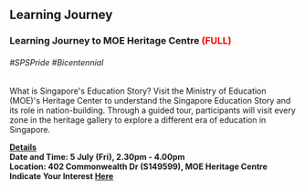 <!-- ---
title: 'Learning Festival 1-19 July 2019'
permalink: /events/learning-journeys/event-details/lj_moeheritage/
breadcrumb: 'Learning Festival'

--- -->


## Learning Journey 
### Learning Journey to MOE Heritage Centre <font color="red"> (FULL)</font>

###### _#SPSPride #Bicentennial_

What is Singapore's Education Story? Visit the Ministry of Education (MOE)'s Heritage Center to understand the Singapore Education Story and its role in nation-building. Through a guided tour, participants will visit every zone in the heritage gallery to explore a different era of education in Singapore. 

<b><u>Details</u><br>
**Date and Time: 5 July (Fri), 2.30pm - 4.00pm** <br>
**Location: 402 Commonwealth Dr (S149599), MOE Heritage Centre** <br>
**Indicate Your Interest [Here](https://www.eventbrite.sg/e/learning-journey-to-moe-heritage-centre-tickets-61090482277)** 
